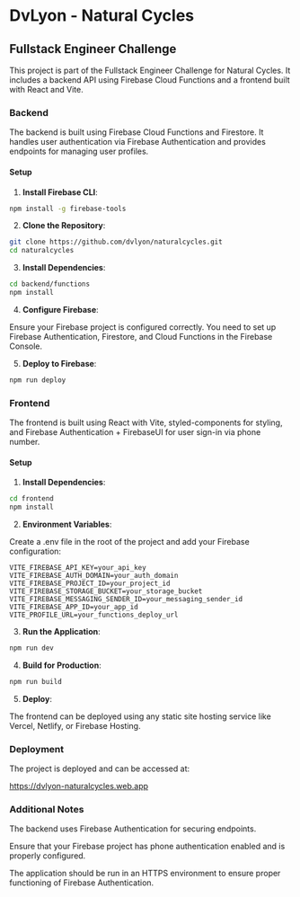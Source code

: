 # DvLyon - Natural Cycles

## Fullstack Engineer Challenge

This project is part of the Fullstack Engineer Challenge for Natural Cycles. It includes a backend API using Firebase Cloud Functions and a frontend built with React and Vite.

### Backend

The backend is built using Firebase Cloud Functions and Firestore. It handles user authentication via Firebase Authentication and provides endpoints for managing user profiles.

#### Setup

1.  **Install Firebase CLI**:

```bash
npm install -g firebase-tools
```

2. **Clone the Repository**:

```bash
git clone https://github.com/dvlyon/naturalcycles.git
cd naturalcycles
```

3. **Install Dependencies**:

```bash
cd backend/functions
npm install
```

4. **Configure Firebase**:

Ensure your Firebase project is configured correctly. You need to set up Firebase Authentication, Firestore, and Cloud Functions in the Firebase Console.

5. **Deploy to Firebase**:

```bash
npm run deploy
```

### Frontend

The frontend is built using React with Vite, styled-components for styling, and Firebase Authentication + FirebaseUI for user sign-in via phone number.

#### Setup

1. **Install Dependencies**:

```bash
cd frontend
npm install
```

2. **Environment Variables**:

Create a .env file in the root of the project and add your Firebase configuration:

```env
VITE_FIREBASE_API_KEY=your_api_key
VITE_FIREBASE_AUTH_DOMAIN=your_auth_domain
VITE_FIREBASE_PROJECT_ID=your_project_id
VITE_FIREBASE_STORAGE_BUCKET=your_storage_bucket
VITE_FIREBASE_MESSAGING_SENDER_ID=your_messaging_sender_id
VITE_FIREBASE_APP_ID=your_app_id
VITE_PROFILE_URL=your_functions_deploy_url
```

3. **Run the Application**:

```bash
npm run dev
```

4. **Build for Production**:

```bash
npm run build
```

5. **Deploy**:

The frontend can be deployed using any static site hosting service like Vercel, Netlify, or Firebase Hosting.

### Deployment

The project is deployed and can be accessed at:

https://dvlyon-naturalcycles.web.app

### Additional Notes

The backend uses Firebase Authentication for securing endpoints.

Ensure that your Firebase project has phone authentication enabled and is properly configured.

The application should be run in an HTTPS environment to ensure proper functioning of Firebase Authentication.
